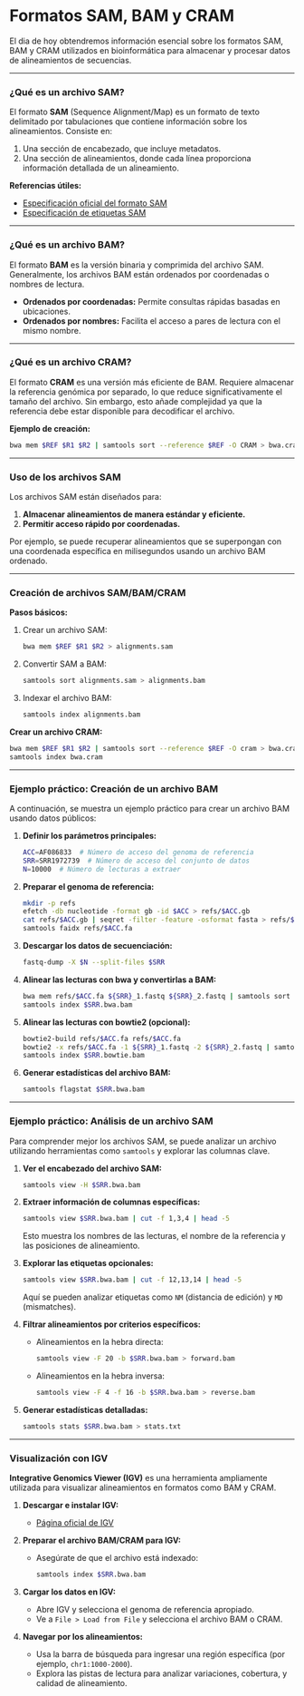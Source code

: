 # Formatos SAM, BAM y CRAM

El dia de hoy obtendremos información esencial sobre los formatos SAM, BAM y CRAM utilizados en bioinformática para almacenar y procesar datos de alineamientos de secuencias. 

---

### ¿Qué es un archivo SAM?

El formato **SAM** (Sequence Alignment/Map) es un formato de texto delimitado por tabulaciones que contiene información sobre los alineamientos. Consiste en:

1. Una sección de encabezado, que incluye metadatos.
2. Una sección de alineamientos, donde cada línea proporciona información detallada de un alineamiento.

**Referencias útiles:**
- [Especificación oficial del formato SAM](http://samtools.github.io/hts-specs/SAMv1.pdf)
- [Especificación de etiquetas SAM](http://samtools.github.io/hts-specs/SAMtags.pdf)

---

### ¿Qué es un archivo BAM?

El formato **BAM** es la versión binaria y comprimida del archivo SAM. Generalmente, los archivos BAM están ordenados por coordenadas o nombres de lectura.

- **Ordenados por coordenadas:** Permite consultas rápidas basadas en ubicaciones.
- **Ordenados por nombres:** Facilita el acceso a pares de lectura con el mismo nombre.

---

### ¿Qué es un archivo CRAM?

El formato **CRAM** es una versión más eficiente de BAM. Requiere almacenar la referencia genómica por separado, lo que reduce significativamente el tamaño del archivo. Sin embargo, esto añade complejidad ya que la referencia debe estar disponible para decodificar el archivo.

**Ejemplo de creación:**
```bash
bwa mem $REF $R1 $R2 | samtools sort --reference $REF -O CRAM > bwa.cram
```

---

### Uso de los archivos SAM

Los archivos SAM están diseñados para:

1. **Almacenar alineamientos de manera estándar y eficiente.**
2. **Permitir acceso rápido por coordenadas.**

Por ejemplo, se puede recuperar alineamientos que se superpongan con una coordenada específica en milisegundos usando un archivo BAM ordenado.

---

### Creación de archivos SAM/BAM/CRAM

**Pasos básicos:**

1. Crear un archivo SAM:
   ```bash
   bwa mem $REF $R1 $R2 > alignments.sam
   ```
2. Convertir SAM a BAM:
   ```bash
   samtools sort alignments.sam > alignments.bam
   ```
3. Indexar el archivo BAM:
   ```bash
   samtools index alignments.bam
   ```

**Crear un archivo CRAM:**
```bash
bwa mem $REF $R1 $R2 | samtools sort --reference $REF -O cram > bwa.cram
samtools index bwa.cram
```
---

### Ejemplo práctico: Creación de un archivo BAM

A continuación, se muestra un ejemplo práctico para crear un archivo BAM usando datos públicos:

1. **Definir los parámetros principales:**
   ```bash
   ACC=AF086833  # Número de acceso del genoma de referencia
   SRR=SRR1972739  # Número de acceso del conjunto de datos
   N=10000  # Número de lecturas a extraer
   ```

2. **Preparar el genoma de referencia:**
   ```bash
   mkdir -p refs
   efetch -db nucleotide -format gb -id $ACC > refs/$ACC.gb
   cat refs/$ACC.gb | seqret -filter -feature -osformat fasta > refs/$ACC.fa
   samtools faidx refs/$ACC.fa
   ```

3. **Descargar los datos de secuenciación:**
   ```bash
   fastq-dump -X $N --split-files $SRR
   ```

4. **Alinear las lecturas con bwa y convertirlas a BAM:**
   ```bash
   bwa mem refs/$ACC.fa ${SRR}_1.fastq ${SRR}_2.fastq | samtools sort > $SRR.bwa.bam
   samtools index $SRR.bwa.bam
   ```

5. **Alinear las lecturas con bowtie2 (opcional):**
   ```bash
   bowtie2-build refs/$ACC.fa refs/$ACC.fa
   bowtie2 -x refs/$ACC.fa -1 ${SRR}_1.fastq -2 ${SRR}_2.fastq | samtools sort > $SRR.bowtie.bam
   samtools index $SRR.bowtie.bam
   ```

6. **Generar estadísticas del archivo BAM:**
   ```bash
   samtools flagstat $SRR.bwa.bam
   ```
---

### Ejemplo práctico: Análisis de un archivo SAM

Para comprender mejor los archivos SAM, se puede analizar un archivo utilizando herramientas como `samtools` y explorar las columnas clave.

1. **Ver el encabezado del archivo SAM:**
   ```bash
   samtools view -H $SRR.bwa.bam
   ```

2. **Extraer información de columnas específicas:**
   ```bash
   samtools view $SRR.bwa.bam | cut -f 1,3,4 | head -5
   ```
   Esto muestra los nombres de las lecturas, el nombre de la referencia y las posiciones de alineamiento.

3. **Explorar las etiquetas opcionales:**
   ```bash
   samtools view $SRR.bwa.bam | cut -f 12,13,14 | head -5
   ```
   Aquí se pueden analizar etiquetas como `NM` (distancia de edición) y `MD` (mismatches).

4. **Filtrar alineamientos por criterios específicos:**
   - Alineamientos en la hebra directa:
     ```bash
     samtools view -F 20 -b $SRR.bwa.bam > forward.bam
     ```
   - Alineamientos en la hebra inversa:
     ```bash
     samtools view -F 4 -f 16 -b $SRR.bwa.bam > reverse.bam
     ```

5. **Generar estadísticas detalladas:**
   ```bash
   samtools stats $SRR.bwa.bam > stats.txt
   ```
---

### Visualización con IGV

**Integrative Genomics Viewer (IGV)** es una herramienta ampliamente utilizada para visualizar alineamientos en formatos como BAM y CRAM.

1. **Descargar e instalar IGV:**
   - [Página oficial de IGV](https://software.broadinstitute.org/software/igv/)

2. **Preparar el archivo BAM/CRAM para IGV:**
   - Asegúrate de que el archivo está indexado:
     ```bash
     samtools index $SRR.bwa.bam
     ```

3. **Cargar los datos en IGV:**
   - Abre IGV y selecciona el genoma de referencia apropiado.
   - Ve a `File > Load from File` y selecciona el archivo BAM o CRAM.

4. **Navegar por los alineamientos:**
   - Usa la barra de búsqueda para ingresar una región específica (por ejemplo, `chr1:1000-2000`).
   - Explora las pistas de lectura para analizar variaciones, cobertura, y calidad de alineamiento.
